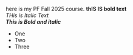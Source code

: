 
here is my PF Fall 2025 course.
**thIS IS bold text**\
*THis is Italic Text*\
***This is Bold and italic***
* One
* Two
* Three

